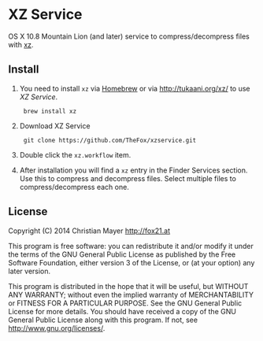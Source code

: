 # XZ Service
OS X 10.8 Mountain Lion (and later) service to compress/decompress files with [xz](http://tukaani.org/xz/).

## Install
1. You need to install `xz` via [Homebrew](http://brew.sh/) or via <http://tukaani.org/xz/> to use *XZ Service*.
	
		brew install xz

2. Download XZ Service
	
		git clone https://github.com/TheFox/xzservice.git

3. Double click the `xz.workflow` item.
4. After installation you will find a `xz` entry in the Finder Services section. Use this to compress and decompress files. Select multiple files to compress/decompress each one.

## License
Copyright (C) 2014 Christian Mayer <http://fox21.at>

This program is free software: you can redistribute it and/or modify it under the terms of the GNU General Public License as published by the Free Software Foundation, either version 3 of the License, or (at your option) any later version.

This program is distributed in the hope that it will be useful, but WITHOUT ANY WARRANTY; without even the implied warranty of MERCHANTABILITY or FITNESS FOR A PARTICULAR PURPOSE. See the GNU General Public License for more details. You should have received a copy of the GNU General Public License along with this program. If not, see <http://www.gnu.org/licenses/>.
